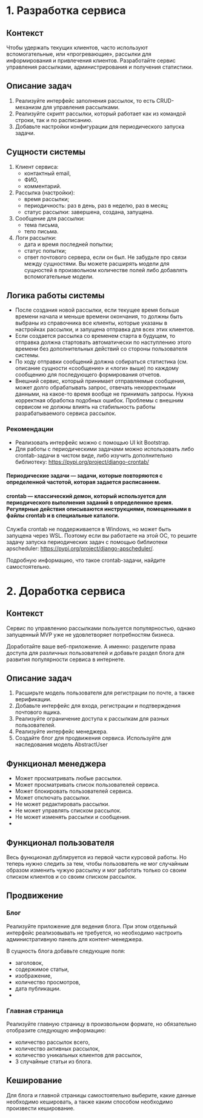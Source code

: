 # 1. Разработка сервиса
## Контекст
Чтобы удержать текущих клиентов, часто используют вспомогательные, или «прогревающие», рассылки для информирования и привлечения клиентов.
Разработайте сервис управления рассылками, администрирования и получения статистики.

## Описание задач
1. Реализуйте интерфейс заполнения рассылок, то есть CRUD-механизм для управления рассылками.
2. Реализуйте скрипт рассылки, который работает как из командой строки, так и по расписанию.
3. Добавьте настройки конфигурации для периодического запуска задачи.

## Сущности системы
1. Клиент сервиса:
   - контактный email,
   - ФИО,
   - комментарий.
2. Рассылка (настройки):
   - время рассылки;
   - периодичность: раз в день, раз в неделю, раз в месяц;
   - статус рассылки: завершена, создана, запущена.
3. Сообщение для рассылки:
   - тема письма,
   - тело письма.
4. Логи рассылки:
   - дата и время последней попытки;
   - статус попытки;
   - ответ почтового сервера, если он был.
Не забудьте про связи между сущностями. Вы можете расширять модели для сущностей в произвольном количестве полей либо добавлять вспомогательные модели.

## Логика работы системы
- После создания новой рассылки, если текущее время больше времени начала и меньше времени окончания, то должны быть выбраны из справочника все клиенты, которые указаны в настройках рассылки, и запущена отправка для всех этих клиентов.
- Если создается рассылка со временем старта в будущем, то отправка должна стартовать автоматически по наступлению этого времени без дополнительных действий со стороны пользователя системы.
- По ходу отправки сообщений должна собираться статистика (см. описание сущности «сообщение» и «логи» выше) по каждому сообщению для последующего формирования отчетов.
- Внешний сервис, который принимает отправляемые сообщения, может долго обрабатывать запрос, отвечать некорректными данными, на какое-то время вообще не принимать запросы. Нужна корректная обработка подобных ошибок. Проблемы с внешним сервисом не должны влиять на стабильность работы разрабатываемого сервиса рассылок.

### ‍Рекомендации

- Реализовать интерфейс можно с помощью UI kit Bootstrap.
- Для работы с периодическими задачами можно использовать либо crontab-задачи в чистом виде, либо изучить дополнительно библиотеку: https://pypi.org/project/django-crontab/

#### Периодические задачи — задачи, которые повторяются с определенной частотой, которая задается расписанием.

#### ‍crontab — классический демон, который используется для периодического выполнения заданий в определенное время. Регулярные действия описываются инструкциями, помещенными в файлы crontab и в специальные каталоги.

Служба crontab не поддерживается в Windows, но может быть запущена через WSL. Поэтому если вы работаете на этой ОС, то решите задачу запуска периодических задач с помощью библиотеки apscheduler: https://pypi.org/project/django-apscheduler/.

Подробную информацию, что такое crontab-задачи, найдите самостоятельно.

# 2. Доработка сервиса

## Контекст
Сервис по управлению рассылками пользуется популярностью, однако запущенный MVP уже не удовлетворяет потребностям бизнеса.

Доработайте ваше веб-приложение. А именно: разделите права доступа для различных пользователей и добавьте раздел блога для развития популярности сервиса в интернете.

## Описание задач
1. Расширьте модель пользователя для регистрации по почте, а также верификации.
2. Добавьте интерфейс для входа, регистрации и подтверждения почтового ящика.
3. Реализуйте ограничение доступа к рассылкам для разных пользователей.
4. Реализуйте интерфейс менеджера.
5. Создайте блог для продвижения сервиса.
Используйте для наследования модель AbstractUser

## Функционал менеджера
 - Может просматривать любые рассылки.
 - Может просматривать список пользователей сервиса.
 - Может блокировать пользователей сервиса.
 - Может отключать рассылки.
 - Не может редактировать рассылки.
 - Не может управлять списком рассылок.
 - Не может изменять рассылки и сообщения.
 - 
## Функционал пользователя
Весь функционал дублируется из первой части курсовой работы. Но теперь нужно следить за тем, чтобы пользователь не мог случайным образом изменить чужую рассылку и мог работать только со своим списком клиентов и со своим списком рассылок.

## Продвижение

### Блог

Реализуйте приложение для ведения блога. При этом отдельный интерфейс реализовывать не требуется, но необходимо настроить административную панель для контент-менеджера.

В сущность блога добавьте следующие поля:

- заголовок,
- содержимое статьи,
- изображение,
- количество просмотров,
- дата публикации.
- 
### Главная страница

Реализуйте главную страницу в произвольном формате, но обязательно отобразите следующую информацию:

- количество рассылок всего,
- количество активных рассылок,
- количество уникальных клиентов для рассылок,
- 3 случайные статьи из блога.

## Кеширование

Для блога и главной страницы самостоятельно выберите, какие данные необходимо кешировать, а также каким способом необходимо произвести кеширование.